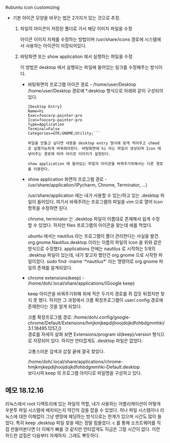 #ubuntu icon customizing
- 기본 아이콘 모양을 바꾸는 법은 2가지가 있는 것으로 추정.

	1. 파일의 아이콘이 저장된 폴더로 가서 해당 이미지 파일을 수정
	
		아이콘 이미지 자체를 수정하는 방법이며 /usr/share/icons 경로에 시스템에서 사용하는 아이콘이 저장되어있다.  

	2. 바탕화면 또는 show application 에서 실행하는 파일을 수정
	
		이 방법은 desktop 에서 실행되는 파일에 들어있는 링크를 수정해주는 방식이다.
		
		- 바탕화면의 프로그램 아이콘 경로 - /home/user/Desktop
			/home/user/Desktop 경로에 *.desktop 형식으로 아래와 같이 구성되어있다.
			
			```
			[Desktop Entry]  
			Name=hi  
			Exec=foocorp-painter-pro  
			Icon=foocorp-painter-pro  
			Type=Application
			Terminal=False  
			Categories=GTK;GNOME;Utility;```  
			
			파일을 만들고 싶다면 내용을 desktop entry 형식에 맞게 적어주고 chmod 로 실행가능하게 바꿔줘야한다. 바탕화면에 hi 라는 파일이 생성되며 Icon 에 넣어주는 경로에 따라 아이콘 이미지가 설정된다.  
			
			show application 에 들어있는 파일의 아이콘을 바꿔주기위해서는 다른 경로를 이용한다.  

		- show application 화면의 프로그램 경로 - /usr/share/application/(Pycharm, Chrome, Terminator, ...)
		
			/usr/share/application 에는 내가 사용할 수 있는/하고 있는 .desktop 파일이 들어있다. 여기서 바꿔주려는 프로그램의 파일을 vim 으로 열어 Icon 항목을 수정하면 된다.
			
			chrome, terminator 는 .desktop 파일이 이름대로 존재해서 쉽게 수정 할 수 있었다. 하지만 files 프로그램의 아이콘을 찾는데 애를 먹었다.
			
			ubuntu 에서는 nautilus 라는 프로그램이 폴더 관리한다는 사실을 발견.
			org.gnome.Nautilus.desktop 이라는 이름의 파일의 Icon 을 위와 같은 방식으로 수정했다. applications 안에는 nautilus 로 시작하는 5개의 .desktop 파일이 있는데, 내가 찾고자 했던건 org.gnome 으로 시작한 파일이었다.
			sudo find -iname '\*nautilus\*' 라는 명령어로 org.gnome 파일의 존재를 알게되었다.

		- chrome extensions(keep) - /home/doh/.local/share/applications/(Google keep)
		
			keep 아이콘을 바꿔주기위해 위에 적은 두가지 경로를 쥐 잡듯 뒤졌지만 찾지 못 했다. 하지만 그 과정에서 크롬 확장프로그램이 user/.config 경로에 존재한다는 것을 알게 되었다.
			
			크롬 확장프로그램 경로: /home/doh/.config/google-chrome/Default/Extensions/hmjkmjkepdijhoojdojkdfohbdgmmhki/3.1.18495.1257_0  
			경로를 자세히 살펴 보면 Extensions/program id(keep)/version 형식으로 저장되어 있다. 하지만 안타깝게도 .desktop 파일은 없었다.
			
			고통스러운 검색과 삽질 끝에 결국 찾았다.  
			
			/home/doh/.local/share/applications/chrome-hmjkmjkepdijhoojdojkdfohbdgmmhki-Default.desktop  
			보다시피 keep 의 프로그램 아이디로 파일명을 구성하고 있다.  

## 메모 18.12.16

 리눅스에서 root 디렉토리에 있는 파일의 역할, 내가 사용하는 어플리케이션이 어떻게 우분투 파일 시스템에 배치되는지 약간의 감을 잡을 수 있었다. 허나 파일 시스템이나 리눅스에 대한 이해없이 그냥 맨땅에 헤딩하는 방식으로는 한계가 있으며 시간도 많이 들었다. 특히 keep .desktop 파일 찾을 때는 정말 힘들었다. c 를 통해 소프트웨어를 직접 만들어본다면 더 이해가 빠를 것 같지만 안타깝게도 지금은 그럴 시간이 없다. 이런 하드한 삽질은 다음부터 자제하자. 그래도 뿌듯하다.